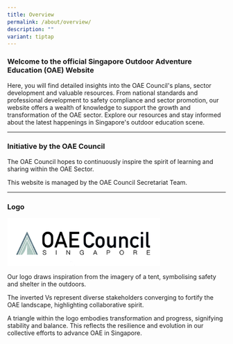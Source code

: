 ```yaml
---
title: Overview
permalink: /about/overview/
description: ""
variant: tiptap
---
```

<h3><strong>Welcome to the official Singapore Outdoor Adventure Education (OAE) Website</strong></h3>
<p>Here, you will find detailed insights into the OAE Council's plans, sector
development and valuable resources. From national standards and professional
development to safety compliance and sector promotion, our website offers
a wealth of knowledge to support the growth and transformation of the OAE
sector. Explore our resources and stay informed about the latest happenings
in Singapore's outdoor education scene.</p>
<hr>
<h3>Initiative by the OAE Council</h3>
<p>The OAE Council hopes to continuously inspire the spirit of learning and
sharing within the OAE Sector.</p>
<p>This website is managed by the OAE Council Secretariat Team.</p>
<hr>
<h3>Logo</h3>
<div class="isomer-image-wrapper">
<img style="width: 70%;" height="auto" width="100%" alt="The word OAE Council Singapore with depicted with a tent like image as the Council's logo" src="/images/sharper_logo.png">
</div>
<p>Our logo draws inspiration from the imagery of a tent, symbolising safety
and shelter in the outdoors.</p>
<p>The inverted Vs represent diverse stakeholders converging to fortify the
OAE landscape, highlighting collaborative spirit.</p>
<p>A triangle within the logo embodies transformation and progress, signifying
stability and balance. This reflects the resilience and evolution in our
collective efforts to advance OAE in Singapore.</p>
<p></p>